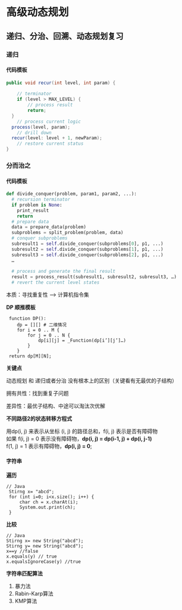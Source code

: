 # 高级动态规划

## 递归、分治、回溯、动态规划复习

### 递归

#### 代码模板

```java
public void recur(int level, int param) {
  
	// terminator 
	if (level > MAX_LEVEL) {
		// process result
		return; 
  }
	// process current logic 
  process(level, param);
	// drill down 
  recur(level: level + 1, newParam);
	// restore current status
}
```

### 分而治之

#### 代码模板

```python
def divide_conquer(problem, param1, param2, ...):
  # recursion terminator 
  if problem is None:
  	print_result 
    return
  # prepare data 
  data = prepare_data(problem) 
  subproblems = split_problem(problem, data)
  # conquer subproblems
  subresult1 = self.divide_conquer(subproblems[0], p1, ...)
  subresult2 = self.divide_conquer(subproblems[1], p1, ...)
  subresult3 = self.divide_conquer(subproblems[2], p1, ...)
  …
  
  # process and generate the final result 
  result = process_result(subresult1, subresult2, subresult3, …)
  # revert the current level states
```

本质：寻找重复性 —> 计算机指令集

**DP 顺推模板**

```
 function DP(): 
    dp = [][] # ⼆维情况 
    for i = 0 .. M { 
        for j = 0 .. N { 
            dp[i][j] = _Function(dp[i’][j’]…) 
        } 
    } 
 return dp[M][N];
```
**关键点**

动态规划 和 递归或者分治 没有根本上的区别（关键看有无最优的子结构）

拥有共性：找到重复子问题

差异性：最优子结构、中途可以淘汰次优解

**不同路径2的状态转移方程式** 

用dp(i, j) 来表示从坐标 (i, j) 的路径总和，f(i, j) 表示是否有障碍物  
如果 f(i, j) = 0 表示没有障碍物，**dp(i, j) = dp(i-1, j) + dp(i, j-1)**  
f(1, j) = 1 表示有障碍物，**dp(i, j) = 0**; 

#### 字符串

**遍历**
```
// Java
 Stirng x= "abcd";
 for (int i=0; i<x.size(); i++) {
     char ch = x.charAt(i);
     System.out.print(ch);
 }
```
**比较**
```
// Java
Stirng x= new String("abcd");
Stirng y= new String("abcd");
x==y //false
x.equals(y) // true
x.equalsIgnoreCase(y) //true
```

**字符串匹配算法**
1. 暴力法
2. Rabin-Karp算法
3. KMP算法
